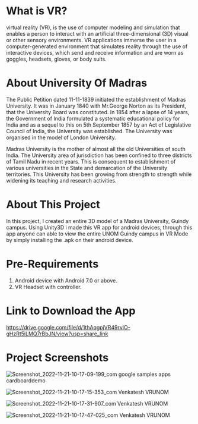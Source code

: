 # What is VR?
virtual reality (VR), is the use of computer modeling and simulation that enables 
a person to interact with an artificial three-dimensional (3D) visual or other sensory environments. 
VR applications immerse the user in a computer-generated environment that simulates reality through 
the use of interactive devices, which send and receive information and are worn as goggles, headsets, gloves, or body suits.

# About University Of Madras
The Public Petition dated 11-11-1839 initiated the establishment of Madras University. It was in January 1840 with Mr.George Norton as its President, that the University Board was constituted. In 1854 after a lapse of 14 years, the Government of India formulated a systematic educational policy for India and as a sequel to this on 5th September 1857 by an Act of Legislative Council of India, the University was established. The University was organised in the model of London University.

Madras University is the mother of almost all the old Universities of south India. The University area of jurisdiction has been confined to three districts of Tamil Nadu in recent years. This is consequent to establishment of various universities in the State and demarcation of the University territories. This University has been growing from strength to strength while widening its teaching and research activities.

# About This Project
In this project, I created an entire 3D model of a Madras University, Guindy campus. Using Unity3D i made this VR app for android devices, through this app anyone can able to view the entire UNOM Guindy campus in VR Mode by simply installing the .apk on their android device.

# Pre-Requirements
1. Android device with Android 7.0 or above.
2. VR Headset with controller.

# Link to Download the App
https://drive.google.com/file/d/1thAqgpjVR49rvlO-gHzRt5iLMQ7rBbJN/view?usp=share_link

# Project Screenshots
![Screenshot_2022-11-21-10-17-09-199_com google samples apps cardboarddemo](https://user-images.githubusercontent.com/90943529/202970439-db116ed6-0384-47c9-bc4f-a63213840b67.jpg)

![Screenshot_2022-11-21-10-17-15-353_com Venkatesh VRUNOM](https://user-images.githubusercontent.com/90943529/202970594-84df7753-0003-4ad9-9015-ee13825ee22b.jpg)

![Screenshot_2022-11-21-10-17-31-907_com Venkatesh VRUNOM](https://user-images.githubusercontent.com/90943529/202970639-0ae1c603-d15f-498e-b9c4-63e5b7a8d1bc.jpg)

![Screenshot_2022-11-21-10-17-47-025_com Venkatesh VRUNOM](https://user-images.githubusercontent.com/90943529/202970674-34b792cc-40f3-41da-956a-cdc53e1cf117.jpg)
